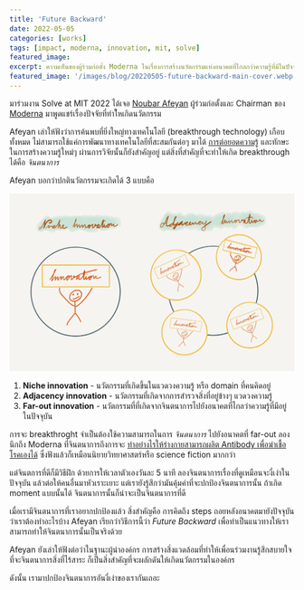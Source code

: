 ```yaml
---
title: 'Future Backward'
date: 2022-05-05
categories: [works]
tags: [impact, moderna, innovation, mit, solve]
featured_image: 
excerpt: ความเห็นของผู้ร่วมก่อตั้ง Moderna ในเรื่องการสร้างนวัตกรรมแห่งอนาคตที่ไกลกว่าความรู้ที่มีในปัจจุบัน
featured_image: '/images/blog/20220505-future-backward-main-cover.webp'
---
```


มาร่วมงาน Solve at MIT 2022 ได้เจอ [Noubar Afeyan][1] ผู้ร่วมก่อตั้งและ Chairman ของ [Moderna][2] มาพูดแชร์เรื่องปัจจัยที่ทำใ้หเกิดนวัตกรรม

Afeyan เล่าให้ฟังว่าการค้นพบที่ยิ่งใหญ่ทางเทคโนโลยี (breakthrough technology) เกือบทั้งหมด ไม่สามารถใช้แค่การพัฒนาทางเทคโนโลยีที่สะสมกันต่อๆ มาได้ [การต่อยอดความรู้][3] และทักษะในการสร้างความรู้ใหม่ๆ ผ่านการวิจัยนั้นก็ยังสำคัญอยู่ แต่สิ่งที่สำคัญที่จะทำให้เกิด breakthrough ได้คือ _จินตนาการ_

Afeyan บอกว่าปกตินวัตกรรมจะเกิดได้ 3 แบบคือ

![](/images/blog/20220505-future-backward-content-cover.webp)

1. __Niche innovation__ - นวัตกรรมที่เกิดขึ้นในแวดวงความรู้ หรือ domain ที่คนคิดอยู่
2. __Adjacency innovation__ - นวัตกรรมที่เกิดจากการสำรวจสิ่งที่อยู่ข้างๆ แวดวงความรู้
3. __Far-out innovation__ - นวัตกรรมที่ที่เกิดจากจินตนาการไปยังอนาคตที่ไกลว่าความรู้ที่มีอยู่ในปัจจุบัน

การจะ breakthroght จำเป็นต้องใช้ความสามารถในการ _จินตนาการ_ ไปยังอนาคตที่ far-out ลองนึกถึง Moderna ที่จินตนาการถึงการจะ [ทำอย่างไรให้ร่างกายสามารถผลิต Antibody เพื่อฆ่าเชื้อโรคเองได้][4] ซึ่งฟังแล้วก็เหมือนนิยายวิทยาศาสตร์หรือ science fiction มากกว่า

แต่จินตการที่ดีก็มีวิธีฝึก ด้วยการให้เวลาตัวเองวันละ 5 นาที ลองจินตนาการเรื่องที่ดูเหมือนจะงี่เง่าในปัจจุบัน แล้วต่อให้คนอื่นมาหัวเราะเยาะ แต่เรายังรู้สึกว่ามันคุ้มค่าที่จะปกป้องจินตนาการนั้น ถ้าเกิด moment แบบนั้นได้ จินตนาการนั้นก็น่าจะเป็นจินตนาการที่ดี

เมื่อเรามีจินตนาการที่เราอยากปกป้องแล้ว สิ่งสำคัญคือ การคิดถึง steps ถอยหลังอนาคตมายังปัจจุบันว่าเราต้องทำอะไรบ้าง Afeyan เรียกว่าวิธีการนี้ว่า _Future Backward_ เพื่อทำเป็นแนวทางให้เราสามารถทำให้จินตนาการนั้นเป็นจริงด้วย

Afeyan ยังเล่าให้ฟังต่อว่าในฐานะผู้นำองค์กร การสร้างสิ่งแวดล้อมที่ทำให้เพื่อนร่วมงานรู้สึกสบายใจที่จะจินตนาการสิ่งที่ไร้สาระ ก็เป็นสิ่งสำคัญที่จะผลักดันให้เกิดนวัตกรรมในองค์กร

ดังนั้น เรามาปกป้องจินตนาการอันงี่เง่าของเรากันเถอะ

[1]: https://solve.mit.edu/users/noubar-afeyan
[2]: https://www.modernatx.com
[3]: https://en.wikipedia.org/wiki/Standing_on_the_shoulders_of_giants
[4]: https://www.nytimes.com/interactive/2020/health/moderna-covid-19-vaccine.html
[5]: https://pojnanukrian.com/กาว
[6]: https://en.wikipedia.org/wiki/Leap_of_faith